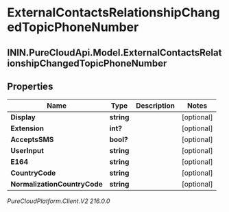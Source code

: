 # ExternalContactsRelationshipChangedTopicPhoneNumber

## ININ.PureCloudApi.Model.ExternalContactsRelationshipChangedTopicPhoneNumber

## Properties

|Name | Type | Description | Notes|
|------------ | ------------- | ------------- | -------------|
| **Display** | **string** |  | [optional] |
| **Extension** | **int?** |  | [optional] |
| **AcceptsSMS** | **bool?** |  | [optional] |
| **UserInput** | **string** |  | [optional] |
| **E164** | **string** |  | [optional] |
| **CountryCode** | **string** |  | [optional] |
| **NormalizationCountryCode** | **string** |  | [optional] |



_PureCloudPlatform.Client.V2 216.0.0_
